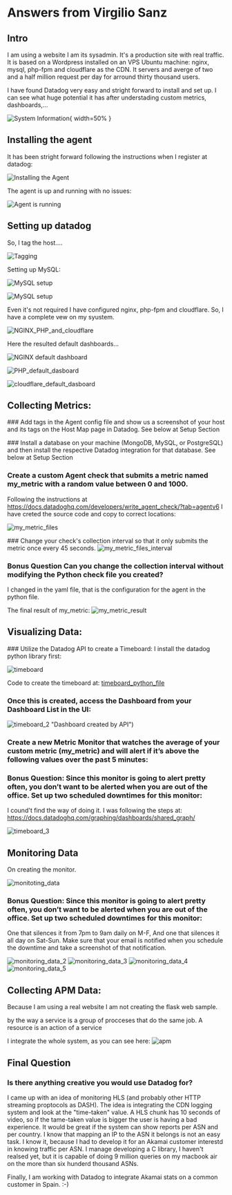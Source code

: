 # Answers from Virgilio Sanz

## Intro
I am using a website I am its sysadmin. It's a production site with real
traffic. It is based on a Wordpress installed on an VPS Ubuntu machine: nginx,
mysql, php-fpm and cloudflare as the CDN. It servers and averge of two and a
half million request per day for arround thirty thousand users.

I have found Datadog very easy and stright forward to install and set up. I can
see what huge potential it has after understading custom metrics, dashboards,...


![System Information](0_SysInfo.png "System Information"){ width=50% }

## Installing the agent
It has been stright forward following the instructions when I register at
datadog:

![Installing the Agent](1_InstallingAgent.png "Insalling Datadog Agent")

The agent is up and running with no issues:

![Agent is running](2_AgentUp_and_running.png "Agent is running")

## Setting up datadog

So, I tag the host....

![Tagging](3_tagging_host.png "Tagging my host")

Setting up MySQL:

![MySQL setup](4_mysql.png "MySQL Setup")

![MySQL setup](4_mysql_2.png "MySQL Setup")

Even it's not required I have configured nginx, php-fpm and cloudflare. So, I
have a complete vew on my syustem.

![NGINX_PHP_and_cloudflare](5_nginx_php_cloudflare.png "NGINX, PHP and
Cloudflare Setup")

Here the resulted default dashboards...

![NGINX default dashboard](5_nginx.png "NGINX Default Dashboard")

![PHP_default_dasboard](5_php.png "PHP Default Dashboard")

![cloudflare_default_dasboard](5cloudflare.png "Cloudflare Default Dashboard")

## Collecting Metrics:

### Add tags in the Agent config file and show us a screenshot of your host and its tags on the Host Map page in Datadog.
See below at Setup Section

### Install a database on your machine (MongoDB, MySQL, or PostgreSQL) and then install the respective Datadog integration for that database.
See below at Setup Section

### Create a custom Agent check that submits a metric named my_metric with a random value between 0 and 1000.
Following the instructions at
https://docs.datadoghq.com/developers/write_agent_check/?tab=agentv6 I have
creted the source code and copy to correct locations:

![my_metric_files](6_my_metric.png "My Metric source code files")


### Change your check's collection interval so that it only submits the metric once every 45 seconds.
![my_metric_files_interval](6_my_metric_2.png "45 interval for my metric")


### Bonus Question Can you change the collection interval without modifying the Python check file you created?
I changed in the yaml file, that is the configuration for the agent in the
python file.

The final result of my_metric:
![my_metric_result](6_my_metric_3.png "my_metric result at datadog console")

## Visualizing Data:
### Utilize the Datadog API to create a Timeboard:
I install the datadog python library first:

![timeboard](7_timeboard.png "Installing data dog python library")

Code to create the timeboard at: [timeboard_python_file](timeboard.py)


### Once this is created, access the Dashboard from your Dashboard List in the UI:
![timeboard_2](7_timeboard_2.png) "Dashboard created by API")

### Create a new Metric Monitor that watches the average of your custom metric (my_metric) and will alert if it’s above the following values over the past 5 minutes:
### Bonus Question: Since this monitor is going to alert pretty often, you don’t want to be alerted when you are out of the office. Set up two scheduled downtimes for this monitor:

I cound't find the way of doing it. I was following the steps at: https://docs.datadoghq.com/graphing/dashboards/shared_graph/

![timeboard_3](7_timeboard_3.png "Couldn't find it.- :'(")


## Monitoring Data

On creating the monitor.

![monitoting_data](8_monitoring.png "Creating the monitor for my metric")

### Bonus Question: Since this monitor is going to alert pretty often, you don’t want to be alerted when you are out of the office. Set up two scheduled downtimes for this monitor:

One that silences it from 7pm to 9am daily on M-F,
And one that silences it all day on Sat-Sun.
Make sure that your email is notified when you schedule the downtime and take a screenshot of that notification.

![monitoring_data_2](8_monitoring_2.png)
![monitoring_data_3](8_monitoring_3.png)
![monitoring_data_4](8_monitoring_4.png)
![monitoring_data_5](8_monitoring_5.png)

## Collecting APM Data:
Because I am using a real website I am not creating the flask web sample.

by the way a service is a group of procceses that do the same job. A resource is
an action of a service

I integrate the whole system, as you can see here:
![apm](9_apm.png "APM - List standard dashboards")

## Final Question
### Is there anything creative you would use Datadog for?

I came up with an idea of monitoring HLS (and probably other HTTP streaming
proptocols as DASH). The idea is integrating the CDN logging system and look at
the "time-taken" value. A HLS chunk has 10 seconds of video, so if the
tame-taken value is bigger the user is having a bad experience. It would be
great if the system can show reports per ASN and per country. I know that mapping
an IP to the ASN it belongs is not an easy task. I know it, because I had to
develop it for an Akamai customer interestd in knowing traffic per ASN. I manage
developing a C library, I haven't realsed yet, but it is capable of doing 9
million queries on my macbook air on the more than six hunderd thousand ASNs.

Finally, I am working with Datadog to integrate Akamai stats on a common
customer in Spain. :-)

